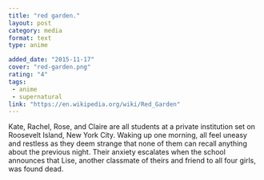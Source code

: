 ```yaml
---
title: "red garden."
layout: post
category: media
format: text
type: anime

added_date: "2015-11-17"
cover: "red-garden.png"
rating: "4"
tags: 
 - anime
 - supernatural
link: "https://en.wikipedia.org/wiki/Red_Garden"
---
```


Kate, Rachel, Rose, and Claire are all students at a private institution set on
Roosevelt Island, New York City. Waking up one morning, all feel uneasy and
restless as they deem strange that none of them can recall anything about the
previous night. Their anxiety escalates when the school announces that Lise,
another classmate of theirs and friend to all four girls, was found dead.  
